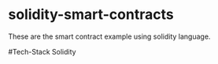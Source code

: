 # solidity-smart-contracts
These are the smart contract example using solidity language.

#Tech-Stack
Solidity
